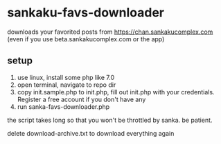 # sankaku-favs-downloader
downloads your favorited posts from https://chan.sankakucomplex.com (even if you use beta.sankakucomplex.com or the app)
## setup
1. use linux, install some php like 7.0
2. open terminal, navigate to repo dir
3. copy init.sample.php to init.php, fill out init.php with your credentials. Register a free account if you don't have any
4. run sanka-favs-downloader.php

the script takes long so that you won't be throttled by sanka. be patient.

delete download-archive.txt to download everything again
